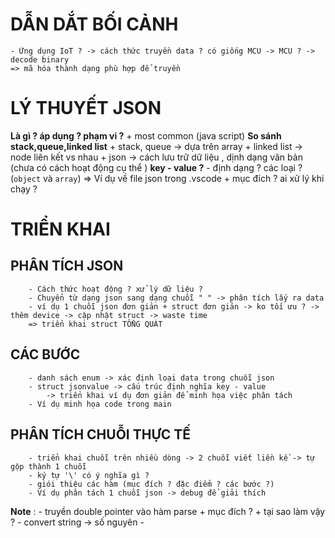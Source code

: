 # DẪN DẮT BỐI CẢNH
    - Ứng dụng IoT ? -> cách thức truyền data ? có giống MCU -> MCU ? -> decode binary
    => mã hóa thành dạng phù hợp để truyền 
# LÝ THUYẾT JSON
   **Là gì ? áp dụng ? phạm vi ?**
        + most common (java script)
   **So sánh stack,queue,linked list**
        + stack, queue -> dựa trên array
        + linked list -> node liên kết vs nhau
        + json -> cách lưu trữ dữ liệu , dịnh dạng văn bản (chưa có cách hoạt động cụ thể )
   **key - value ?**
    - định dạng ? các loại ? (`object` và `array`)
    => Ví dụ về file json trong .vscode
        + mục đích ? ai xử lý khi chạy ?
# TRIỂN KHAI 
   ## PHÂN TÍCH JSON
        - Cách thức hoạt động ? xử lý dữ liệu ?
        - Chuyển từ dạng json sang dạng chuỗi " " -> phân tích lấy ra data 
        - ví dụ 1 chuỗi json đơn giản + struct đơn giản -> ko tối ưu ? -> thêm device -> cập nhật struct -> waste time
        => triển khai struct TỔNG QUÁT
   ## CÁC BƯỚC 
        - danh sách enum -> xác định loại data trong chuỗi json 
        - struct jsonvalue -> cấu trúc định nghĩa key - value
            -> triển khai ví dụ đơn giản để minh họa việc phân tách
        - Ví dụ minh họa code trong main 
   ## PHÂN TÍCH CHUỖI THỰC TẾ
        - triển khai chuỗi trên nhiều dòng -> 2 chuỗi viết liền kề -> tự gộp thành 1 chuỗi
        - ký tự '\' có ý nghĩa gì ?
        - giói thiệu các hàm (mục đích ? đặc điểm ? các bước ?)
        - Ví dụ phân tách 1 chuỗi json -> debug để giải thích 
**Note** : 
    - truyền double pointer vào hàm parse 
        + mục đích ? 
        + tại sao làm vậy ?
    - convert string -> số nguyên 
    - 
    


